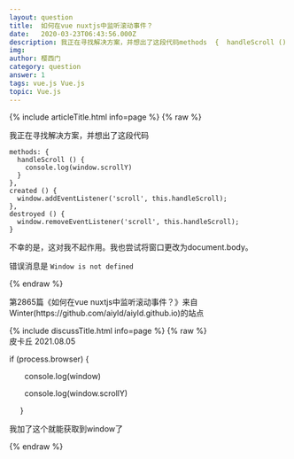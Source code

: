 ```yaml
---
layout: question
title:  如何在vue nuxtjs中监听滚动事件？
date:   2020-03-23T06:43:56.000Z
description: 我正在寻找解决方案，并想出了这段代码methods  {  handleScroll () {    console.log(window.scr...
img: 
author: 樱西门
category: question
answer: 1
tags: vue.js Vue.js
topic: Vue.js
---
```

<div class="article-root">
  <div class="article">
    {% include articleTitle.html info=page %}
    {% raw %}
    <div class="article-content"><p><font style="vertical-align: inherit;"><font style="vertical-align: inherit;">我正在寻找解决方案，并想出了这段代码</font></font></p>

<pre><code>methods: {<font></font>
  handleScroll () {<font></font>
    console.log(window.scrollY)<font></font>
  }<font></font>
},<font></font>
created () {<font></font>
  window.addEventListener('scroll', this.handleScroll);<font></font>
},<font></font>
destroyed () {<font></font>
  window.removeEventListener('scroll', this.handleScroll);<font></font>
}<font></font>
</code></pre>

<p><font style="vertical-align: inherit;"><font style="vertical-align: inherit;">不幸的是，这对我不起作用。</font><font style="vertical-align: inherit;">我也尝试将窗口更改为document.body。</font></font></p>

<p><font style="vertical-align: inherit;"><font style="vertical-align: inherit;">错误消息是 </font></font><code>Window is not defined</code></p></div>
    {% endraw %}
  </div>
  <p class="winter_mark">第2865篇《如何在vue nuxtjs中监听滚动事件？》来自Winter(https://github.com/aiyld/aiyld.github.io)的站点</p>
  <div class="discuss-wrapper">
    {% include discussTitle.html info=page %}
    {% raw %}
    <div class="discuss-list">
    <div class="discuss-item">
        <div class="discuss-parent">
          <div class="discuss-meta">
            <span class="discuss-user">皮卡丘</span>
            <span class="discuss-time">2021.08.05</span>
          </div>
          <div class="discuss-comment"><p>if (process.browser) {</p><p>&nbsp; &nbsp; &nbsp; &nbsp;console.log(window)</p><p>&nbsp; &nbsp; &nbsp; &nbsp;console.log(window.scrollY)</p><p>&nbsp; &nbsp; &nbsp;}</p><p>我加了这个就能获取到window了</p></div>
        </div></div>
    </div>
    {% endraw %}
  </div>
<div>
